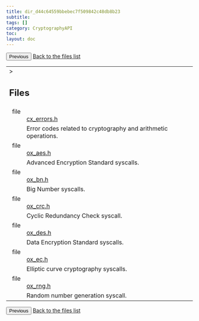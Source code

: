```yaml
---
title: dir_d44c64559bbebec7f509842c48db8b23
subtitle:
tags: []
category: CryptographyAPI
toc:
layout: doc
---
```


<button class="uk-button uk-button-default uk-button-small uk-margin-medium-top" onclick="history.back()">Previous</button>
<a class="uk-button uk-button-default uk-button-small uk-margin-medium-top crypto-button" href="../../crypto-api/files">Back to the files list</a>

<table class="memberdecls">
<tr class="heading"><td colspan="4">><h2 class="groupheader"><a name="files"></a>
Files</h2></td></tr>
<tr class="memitem:cx__errors_8h"><td class="memItemLeft" align="right" valign="top">file &#160;</td><td colspan="3" class="memItemRight" valign="bottom"><a class="el" href="../cx__errors_8h">cx_errors.h</a></td></tr>
<tr class="memdesc:cx__errors_8h"><td class="mdescLeft">&#160;</td><td colspan="3" class="mdescRight">Error codes related to cryptography and arithmetic operations. <br /></td></tr>
<tr class="memitem:ox__aes_8h"><td class="memItemLeft" align="right" valign="top">file &#160;</td><td colspan="3" class="memItemRight" valign="bottom"><a class="el" href="../ox__aes_8h">ox_aes.h</a></td></tr>
<tr class="memdesc:ox__aes_8h"><td class="mdescLeft">&#160;</td><td colspan="3" class="mdescRight">Advanced Encryption Standard syscalls. <br /></td></tr>
<tr class="memitem:ox__bn_8h"><td class="memItemLeft" align="right" valign="top">file &#160;</td><td colspan="3" class="memItemRight" valign="bottom"><a class="el" href="../ox__bn_8h">ox_bn.h</a></td></tr>
<tr class="memdesc:ox__bn_8h"><td class="mdescLeft">&#160;</td><td colspan="3" class="mdescRight">Big Number syscalls. <br /></td></tr>
<tr class="memitem:ox__crc_8h"><td class="memItemLeft" align="right" valign="top">file &#160;</td><td colspan="3" class="memItemRight" valign="bottom"><a class="el" href="../ox__crc_8h">ox_crc.h</a></td></tr>
<tr class="memdesc:ox__crc_8h"><td class="mdescLeft">&#160;</td><td colspan="3" class="mdescRight">Cyclic Redundancy Check syscall. <br /></td></tr>
<tr class="memitem:ox__des_8h"><td class="memItemLeft" align="right" valign="top">file &#160;</td><td colspan="3" class="memItemRight" valign="bottom"><a class="el" href="../ox__des_8h">ox_des.h</a></td></tr>
<tr class="memdesc:ox__des_8h"><td class="mdescLeft">&#160;</td><td colspan="3" class="mdescRight">Data Encryption Standard syscalls. <br /></td></tr>
<tr class="memitem:ox__ec_8h"><td class="memItemLeft" align="right" valign="top">file &#160;</td><td colspan="3" class="memItemRight" valign="bottom"><a class="el" href="../ox__ec_8h">ox_ec.h</a></td></tr>
<tr class="memdesc:ox__ec_8h"><td class="mdescLeft">&#160;</td><td colspan="3" class="mdescRight">Elliptic curve cryptography syscalls. <br /></td></tr>
<tr class="memitem:ox__rng_8h"><td class="memItemLeft" align="right" valign="top">file &#160;</td><td colspan="3" class="memItemRight" valign="bottom"><a class="el" href="../ox__rng_8h">ox_rng.h</a></td></tr>
<tr class="memdesc:ox__rng_8h"><td class="mdescLeft">&#160;</td><td colspan="3" class="mdescRight">Random number generation syscall. <br /></td></tr>
</table>
<button class="uk-button uk-button-default uk-button-small uk-margin-medium-top" onclick="history.back()">Previous</button>
<a class="uk-button uk-button-default uk-button-small uk-margin-medium-top crypto-button" href="../../crypto-api/files">Back to the files list</a>
